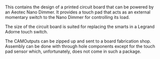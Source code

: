 This contains the design of a printed circuit board that can be powered by an Aeotec Nano Dimmer.
It provides a touch pad that acts as an external momentary switch to the Nano Dimmer for controlling its load.

The size of the circuit board is suited for replacing the smarts in a Legrand Adorne touch switch.

The CAMOutputs can be zipped up and sent to a board fabrication shop.
Assembly can be done with through hole components except for the touch pad sensor which, unfortunately, does not come in such a package.
